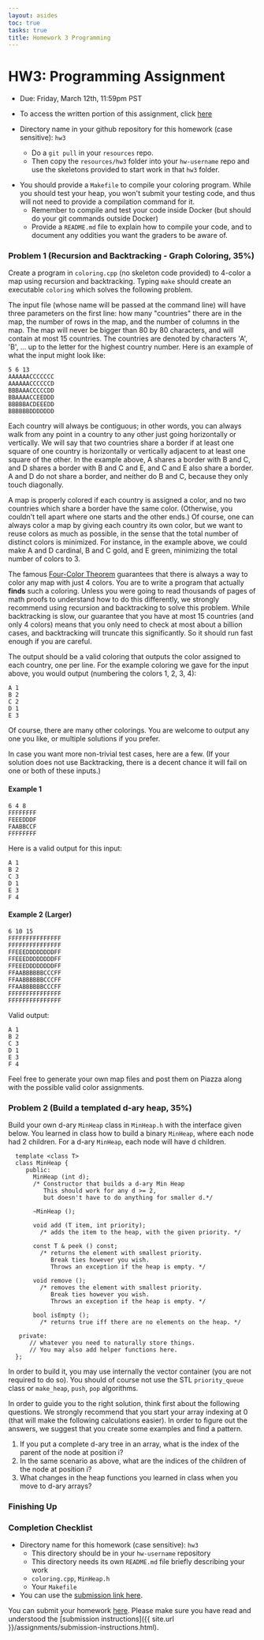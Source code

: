 ```yaml
---
layout: asides
toc: true
tasks: true
title: Homework 3 Programming
---
```


# HW3: Programming Assignment

+ Due: Friday, March 12th, 11:59pm PST
+ To access the written portion of this assignment, click [here](..)
+ Directory name in your github repository for this homework (case sensitive): `hw3`

    - Do a `git pull` in your `resources` repo.
    - Then copy the `resources/hw3` folder into your `hw-username` repo and use the skeletons provided to start work in that `hw3` folder.
- You should provide a `Makefile` to compile your coloring program.  While you should test your heap, you won't submit your testing code, and thus will not need to provide a compilation command for it.
    - Remember to compile and test your code inside Docker (but should do your git commands outside Docker)
    -   Provide a `README.md` file to explain how to compile your code, and to document any oddities you want the graders to be aware of.

### Problem 1 (Recursion and Backtracking - Graph Coloring, 35%)

Create a program in `coloring.cpp` (no skeleton code provided) to 4-color a map using recursion and backtracking.  Typing `make` should create an executable `coloring` which solves the following problem.

The input file (whose name will be passed at the command line) will have three parameters on the first line: how many "countries" there are in the map, the number of rows in the map, and the number of columns in the map. The map will never be bigger than 80 by 80 characters, and will contain at most 15 countries. The countries are denoted by characters 'A', 'B', ... up to the letter for the highest country number. Here is an example of what the input might look like:

```
5 6 13 
AAAAAACCCCCCC
AAAAAACCCCCCD
BBBAAACCCCCDD
BBAAAACCEEDDD
BBBBBACDEEEDD
BBBBBBDDDDDDD
```

Each country will always be contiguous; in other words, you can always walk from any point in a country to any other just going horizontally or vertically. We will say that two countries share a border if at least one square of one country is horizontally or vertically adjacent to at least one square of the other. In the example above, A shares a border with B and C, and D shares a border with B and C and E, and C and E also share a border. A and D do not share a border, and neither do B and C, because they only touch diagonally.

A map is properly colored if each country is assigned a color, and no two countries which share a border have the same color. (Otherwise, you couldn't tell apart where one starts and the other ends.) Of course, one can always color a map by giving each country its own color, but we want to reuse colors as much as possible, in the sense that the total number of distinct colors is minimized. For instance, in the example above, we could make A and D cardinal, B and C gold, and E green, minimizing the total number of colors to 3.

The famous [Four-Color Theorem](http://en.wikipedia.org/wiki/Four_color_theorem) guarantees that there is always a way to color any map with just 4 colors. You are to write a program that actually **finds** such a coloring. Unless you were going to read thousands of pages of math proofs to understand how to do this differently, we strongly recommend using recursion and backtracking to solve this problem. While backtracking is slow, our guarantee that you have at most 15 countries (and only 4 colors) means that you only need to check at most about a billion cases, and backtracking will truncate this significantly. So it should run fast enough if you are careful.

The output should be a valid coloring that outputs the color assigned to each country, one per line. For the example coloring we gave for the input above, you would output (numbering the colors 1, 2, 3, 4):

```
A 1
B 2
C 2
D 1
E 3
```

Of course, there are many other colorings. You are welcome to output any one you like, or multiple solutions if you prefer. 

In case you want more non-trivial test cases, here are a few. (If your solution does not use Backtracking, there is a decent chance it will fail on one or both of these inputs.)

#### Example 1

```
6 4 8 
FFFFFFFF
FEEEDDDF
FAABBCCF
FFFFFFFF
```

Here is a valid output for this input:

```
A 1
B 2
C 3
D 1
E 3
F 4
```

#### Example 2 (Larger)

```
6 10 15 
FFFFFFFFFFFFFFF
FFFFFFFFFFFFFFF
FFEEEDDDDDDDDFF
FFEEEDDDDDDDDFF
FFEEEDDDDDDDDFF
FFAABBBBBBCCCFF
FFAABBBBBBCCCFF
FFAABBBBBBCCCFF
FFFFFFFFFFFFFFF
FFFFFFFFFFFFFFF
```

Valid output:

```
A 1
B 2
C 3
D 1
E 3
F 4
```

Feel free to generate your own map files and post them on Piazza along with the possible valid color assignments.

### Problem 2 (Build a templated d-ary heap, 35%)

Build your own d-ary `MinHeap` class in `MinHeap.h` with the interface given below.  You learned in class how to build a binary `MinHeap`, where each node had 2 children.  For a d-ary `MinHeap`, each node will have d children.

```
  template <class T>
  class MinHeap {
     public:
       MinHeap (int d);
       /* Constructor that builds a d-ary Min Heap
          This should work for any d >= 2,
          but doesn't have to do anything for smaller d.*/

       ~MinHeap ();

       void add (T item, int priority);
         /* adds the item to the heap, with the given priority. */

       const T & peek () const;
         /* returns the element with smallest priority.  
			Break ties however you wish.  
			Throws an exception if the heap is empty. */

       void remove ();
         /* removes the element with smallest priority.
			Break ties however you wish.
            Throws an exception if the heap is empty. */

       bool isEmpty ();
         /* returns true iff there are no elements on the heap. */

   private:
      // whatever you need to naturally store things.
      // You may also add helper functions here.
  };
```

In order to build it, you may use internally the vector<T> container (you are not required to do so).  You should of course not use the STL `priority_queue` class or `make_heap`, `push`, `pop` algorithms.

In order to guide you to the right solution, think first about the following questions. We strongly recommend that you start your array indexing at 0 (that will make the following calculations easier). In order to figure out the answers, we suggest that you create some examples and find a pattern.

1. If you put a complete d-ary tree in an array, what is the index of the parent of the node at position i?
1. In the same scenario as above, what are the indices of the children of the node at position i?
1. What changes in the heap functions you learned in class when you move to d-ary arrays?

### Finishing Up

### Completion Checklist

+ Directory name for this homework (case sensitive): `hw3`
  - This directory should be in your `hw-username` repository
  - This directory needs its own `README.md` file briefly describing your work
  - `coloring.cpp`, `MinHeap.h`
  - Your `Makefile`
 + You can use the [submission link here](http://bytes.usc.edu/codedrop/?course={{site.data.main.slug}}&assignment=hw3&auth=Google).

You can submit your homework [here](http://bits.usc.edu/codedrop/?course=cs104-sp21&assignment=hw3&auth=Google). Please make sure you have read and understood the [submission instructions]({{ site.url }}/assignments/submission-instructions.html).

#### 